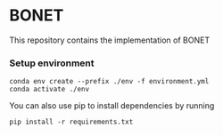 # BONET

This repository contains the implementation of BONET

### Setup environment

```
conda env create --prefix ./env -f environment.yml
conda activate ./env
```

You can also use pip to install dependencies by running
```
pip install -r requirements.txt
```
